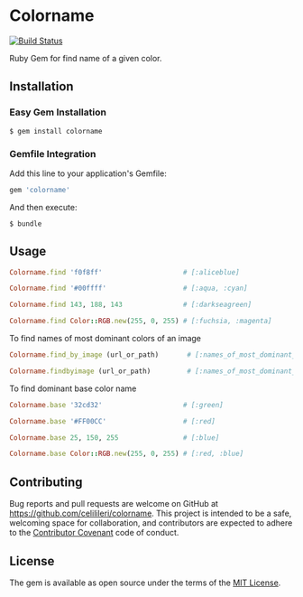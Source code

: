 # Colorname

[![Build Status](https://travis-ci.com/celilileri/colorname.svg?token=qSHr3MpL5P1vaDoy2yPE&branch=master)](https://travis-ci.com/celilileri/colorname)

Ruby Gem for find name of a given color.

## Installation

### Easy Gem Installation

```shell
$ gem install colorname
```
### Gemfile  Integration

Add this line to your application's Gemfile:

```ruby
gem 'colorname'
```

And then execute:
```
$ bundle
```
## Usage

```ruby
Colorname.find 'f0f8ff'                    # [:aliceblue]

Colorname.find '#00ffff'                   # [:aqua, :cyan]

Colorname.find 143, 188, 143               # [:darkseagreen]

Colorname.find Color::RGB.new(255, 0, 255) # [:fuchsia, :magenta]
```

To find names of most dominant colors of an image

```ruby
Colorname.find_by_image (url_or_path)       # [:names_of_most_dominant_colors]

Colorname.findbyimage (url_or_path)         # [:names_of_most_dominant_colors]

```


To find dominant base color name

```ruby
Colorname.base '32cd32'                    # [:green]

Colorname.base '#FF00CC'                   # [:red]

Colorname.base 25, 150, 255                # [:blue]

Colorname.base Color::RGB.new(255, 0, 255) # [:red, :blue]

```

## Contributing

Bug reports and pull requests are welcome on GitHub at https://github.com/celilileri/colorname. This project is intended to be a safe, welcoming space for collaboration, and contributors are expected to adhere to the [Contributor Covenant](http://contributor-covenant.org) code of conduct.


## License

The gem is available as open source under the terms of the [MIT License](http://opensource.org/licenses/MIT).

